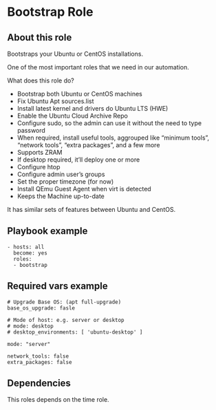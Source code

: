 # Bootstrap Role

## About this role

Bootstraps your Ubuntu or CentOS installations.

One of the most important roles that we need in our automation.

What does this role do?

- Bootstrap both Ubuntu or CentOS machines
- Fix Ubuntu Apt sources.list
- Install latest kernel and drivers do Ubuntu LTS (HWE)
- Enable the Ubuntu Cloud Archive Repo
- Configure sudo, so the admin can use it without the need to type password
- When required, install useful tools, aggrouped like “minimum tools”, “network tools”, “extra packages”, and a few more
- Supports ZRAM
- If desktop required, it’ll deploy one or more
- Configure htop
- Configure admin user’s groups
- Set the proper timezone (for now)
- Install QEmu Guest Agent when virt is detected
- Keeps the Machine up-to-date

It has similar sets of features between Ubuntu and CentOS.


## Playbook example
```
- hosts: all
  become: yes
  roles:
  - bootstrap

```

## Required vars example

```
# Upgrade Base OS: (apt full-upgrade)
base_os_upgrade: fasle

# Mode of host: e.g. server or desktop
# mode: desktop
# desktop_environments: [ 'ubuntu-desktop' ]

mode: "server"

network_tools: false
extra_packages: false
```

## Dependencies
This roles depends on the time role.

